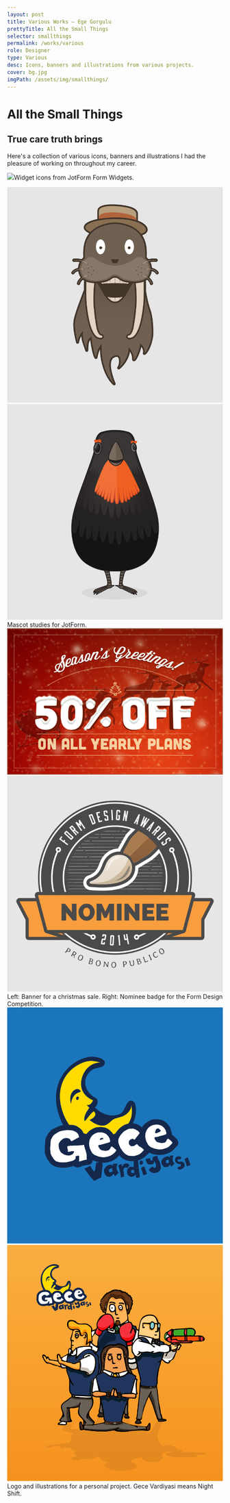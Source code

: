 ```yaml
---
layout: post
title: Various Works — Ege Gorgulu
prettyTitle: All the Small Things
selector: smallthings
permalink: /works/various
role: Designer
type: Various
desc: Icons, banners and illustrations from various projects.
cover: bg.jpg
imgPath: /assets/img/smallthings/
---
```


# All the Small Things

## True care truth brings

Here's a collection of various icons, banners and illustrations I had the pleasure of working on throughout my career.

<img class="captioned" src="{{ page.imgPath }}widgets.svg"><span class="caption">Widget icons from JotForm Form Widgets.</span>

<div class="wide-cont even">
	<img src="/assets/img/smallthings/jaime.svg">
	<img src="/assets/img/smallthings/atticus.svg">
</div>
<span class="caption">Mascot studies for JotForm.</span>

<div class="wide-cont odd">
	<img src="/assets/img/smallthings/xmas@2x.jpg">
	<img src="/assets/img/smallthings/nominee.svg">
</div>
<span class="caption">Left: Banner for a christmas sale. Right: Nominee badge for the Form Design Competition.</span>

<div class="wide-cont even">
	<img src="/assets/img/smallthings/ns-logo.svg">
	<img src="/assets/img/smallthings/ns-crew.svg">
</div>
<span class="caption">Logo and illustrations for a personal project. Gece Vardiyasi means Night Shift.</span>